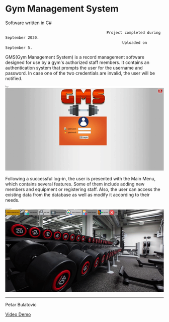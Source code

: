 # Gym Management System
Software written in C#



                                                 Project completed during September 2020.
                                                        Uploaded on September 5.



GMS(Gym Management System) is a record management software designed for use by a gym's authorized staff members.
It contains an authentication system that prompts the user for the username and password. In case one of the two
credentials are invalid, the user will be notified.

![](login.gif)




Following a successful log-in, the user is presented with the Main Menu, which contains several features. Some of them include adding
new members and equipment or registering staff. Also, the user can access the existing data from the database as well as modify it according to their needs.

![](mainMenu.gif)


-----------------------------
Petar Bulatovic

[Video Demo](https://youtu.be/td67CS4sg_4)</br>

